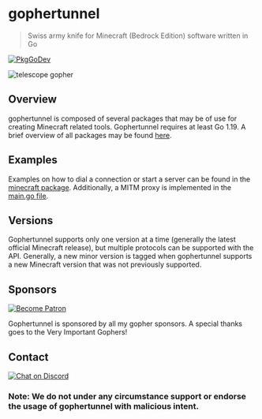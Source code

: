 # gophertunnel
> Swiss army knife for Minecraft (Bedrock Edition) software written in Go

[![PkgGoDev](https://pkg.go.dev/badge/github.com/Wyze3306/gophertunnel)](https://pkg.go.dev/github.com/Wyze3306/gophertunnel)

![telescope gopher](https://raw.githubusercontent.com/Sandertv/gophertunnel/master/gophertunnel_telescope_coloured.png)

## Overview
gophertunnel is composed of several packages that may be of use for creating Minecraft related tools. Gophertunnel requires at least Go 1.19. 
A brief overview of all packages may be found [here](https://pkg.go.dev/mod/github.com/Wyze3306/gophertunnel?tab=packages).

## Examples
Examples on how to dial a connection or start a server can be found in the [minecraft package](https://github.com/Wyze3306/gophertunnel/tree/master/minecraft).
Additionally, a MITM proxy is implemented in the [main.go file](https://github.com/Wyze3306/gophertunnel/blob/master/main.go).

## Versions
Gophertunnel supports only one version at a time (generally the latest official Minecraft release), but multiple protocols can be supported with the API. Generally, a new
minor version is tagged when gophertunnel supports a new Minecraft version that was not previously supported.

## Sponsors
[![Become Patron](https://img.shields.io/badge/dynamic/json?logo=patreon&style=for-the-badge&color=%23e85b46&label=Patreon&query=data.attributes.patron_count&suffix=%20patrons&url=https%3A%2F%2Fwww.patreon.com%2Fapi%2Fcampaigns%2F2832539)](https://patreon.com/sandertv)

Gophertunnel is sponsored by all my gopher sponsors. A special thanks goes to the Very Important Gophers!

## Contact
[![Chat on Discord](https://img.shields.io/badge/Chat-On%20Discord-738BD7.svg?style=for-the-badge)](https://discord.com/invite/U4kFWHhTNR)

### Note: We do not under any circumstance support or endorse the usage of gophertunnel with malicious intent.
